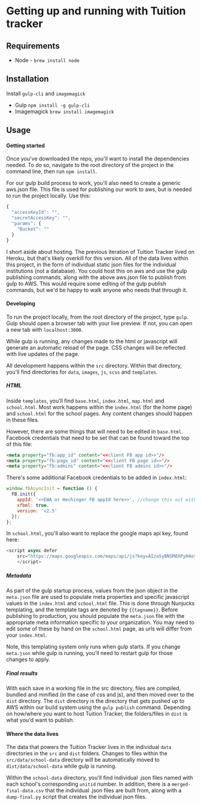 # Getting up and running with Tuition tracker

## Requirements
- Node - `brew install node`

## Installation
Install `gulp-cli` and `imagemagick`
- Gulp `npm install -g gulp-cli`
- Imagemagick `brew install imagemagick`

## Usage

#### Getting started
Once you've downloaded the repo, you'll want to install the dependencies needed. To do so, navigate to the root directory of the project in the command line, then run `npm install`.

For our gulp build process to work, you'll also need to create a generic aws.json file. This file is used for publishing our work to aws, but is needed to run the project locally. Use this:

```js
{
  "accessKeyId": "",
  "secretAccessKey": "",
  "params": {
    "Bucket": ""
  }
}
```

I short aside about hosting. The previous iteration of Tuition Tracker lived on Heroku, but that's likely overkill for this version. All of the data lives within this project, in the form of individual static json files for the individual institutions (not a database). You could host this on aws and use the gulp publishing commands, along with the above aws.json file to publish from gulp to AWS. This would require some editing of the gulp publish commands, but we'd be happy to walk anyone who needs that through it.

#### Developing

To run the project locally, from the root directory of the project, type `gulp`. Gulp should open a browser tab with your live preview. If not, you can open a new tab with `localhost:3000`.

While gulp is running, any changes made to the html or javascript will generate an automatic reload of the page. CSS changes will be reflected with live updates of the page.

All development happens within the `src` directory. Within that directory, you'll find directories for `data`, `images`, `js`, `scss` and `templates`.

##### HTML

Inside `templates`, you'll find `base.html`, `index.html`, `map.html` and `school.html`. Most work happens within the `index.html` (for the home page) and `school.html` for the school pages. Any content changes should happen in these files.

However, there are some things that will need to be edited in `base.html`. Facebook credentials that need to be set that can be found toward the top of this file:

```HTML
<meta property="fb:app_id" content="<<client FB app id>>"/>
<meta property="fb:page_id" content="<<client FB page id>>"/>
<meta property="fb:admins" content="<<client FB admins id>>"/>
```

There's some additional Facebook credentials to be added in `index.html`:

```js
window.fbAsyncInit = function () {
  FB.init({
    appId: '<<EWA or Hechinger FB appId here>>', //change this out with EWA appId
    xfbml: true,
    version: 'v2.5'
  });
};
```

In `school.html`, you'll also want to replace the google maps api key, found here:

```js
<script async defer
    src="https://maps.googleapis.com/maps/api/js?key=AIzaSyBNSM8XPyH4oyPnarlDwQJr-CxpPYkGsgo&callback=initMap">
    </script>
```

##### Metadata

As part of the gulp startup process, values from the json object in the `meta.json` file are used to populate meta properties and specific javascript values in the `index.html` and `school.html` file. This is done through Nunjucks templating, and the template tags are denoted by `{{tagname}}`. Before publishing to production, you should populate the `meta.json` file with the appropriate meta information specific to your organization. You may need to edit some of these by hand on the `school.html` page, as urls will differ from your `index.html`.

Note, this templating system only runs when gulp starts. If you change `meta.json` while gulp is running, you'll need to restart gulp for those changes to apply.

##### Final results

With each save in a working file in the src directory, files are compiled, bundled and minified (in the case of css and js), and then moved over to the `dist` directory. The `dist` directory is the directory that gets pushed up to AWS within our build system using the `gulp publish` command. Depending on how/where you want to host Tuition Tracker, the folders/files in `dist` is what you'd want to publish.

#### Where the data lives

The data that powers the Tuition Tracker lives in the individual `data` directories in the `src` and `dist` folders. Changes to files within the `src/data/school-data` directory will be automatically moved to `dist/data/school-data` while gulp is running.

Within the `school-data` directory, you'll find individual .json files named with each school's corresponding `unitid` number. In addition, there is a `merged-final-data.csv` that the individual .json files are built from, along with a `dump-final.py` script that creates the individual json files. 
